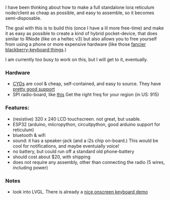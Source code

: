 I have been thinking about how to make a full standalone lora reticulum node/client as cheap as possible, and easy to assemble, so it becomes semi-disposable.

The goal with this is to build this (once I have a lil more free-time) and make it as easy as possible to create a kind of hybrid pocket-device, that does similar to RNode (like on a heltec v3) but also allows you to free yourself from using a phone or more expensive hardware (like those [fancier blackberry-keyboard things](https://lilygo.cc/products/t-deck?srsltid=AfmBOooNlbN6kFLsLGA_LThQp4CTwV2MoVRcYSb0au0VrHBD6YNL0vFe).)

I am currently too busy to work on this, but I will get to it, eventually.

### Hardware

- [CYDs](https://www.aliexpress.us/item/3256808128499162.html) are cool & cheap, self-contained, and easy to source. They have [pretty good support](https://github.com/witnessmenow/ESP32-Cheap-Yellow-Display)
- SPI radio-board, like [this](https://www.aliexpress.us/item/3256805989899200.html) Get the right freq for your region (in US: 915)


### Features:

- (resistive) 320 x 240 LCD touchscreen. not great, but usable.
- ESP32 (arduino, miicropython, circuitpython, good arduino support for reticulum)
- bluetooth & wifi
- sound: it has a speaker-jack (and a i2s chip on-board.) This would be cool for notifications, and maybe eventuially voice!
- no battery, but could run off a standard old phone-battery
- should cost about $20, with shipping
- does  not require any assembly, other than connecting the radio (5 wires, including power)


### Notes

- look into LVGL. There is already a [nice onscreen keyboard demo](https://docs.lvgl.io/8.3/widgets/extra/keyboard.html#keyboard-with-text-area)
